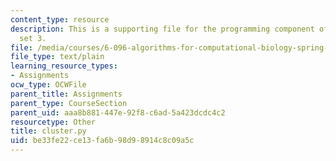 ```yaml
---
content_type: resource
description: This is a supporting file for the programming component of the problem
  set 3.
file: /media/courses/6-096-algorithms-for-computational-biology-spring-2005/be33fe22ce13fa6b98d98914c8c09a5c_cluster.py
file_type: text/plain
learning_resource_types:
- Assignments
ocw_type: OCWFile
parent_title: Assignments
parent_type: CourseSection
parent_uid: aaa8b881-447e-92f8-c6ad-5a423dcdc4c2
resourcetype: Other
title: cluster.py
uid: be33fe22-ce13-fa6b-98d9-8914c8c09a5c
---
```

